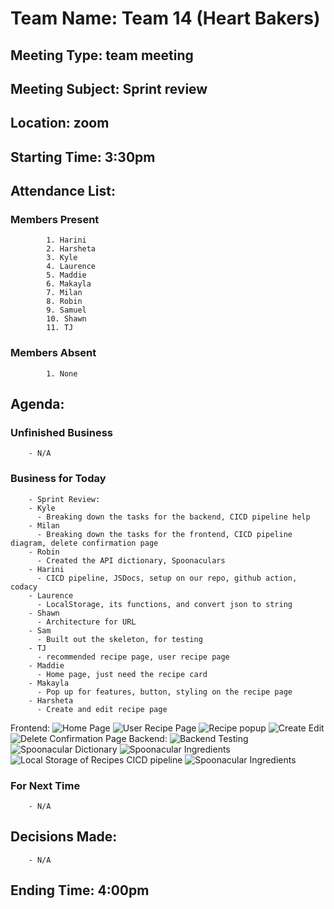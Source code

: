 # Team Name: Team 14 (Heart Bakers)
## Meeting Type: team meeting
## Meeting Subject: Sprint review
## Location: zoom
## Starting Time: 3:30pm
## Attendance List:
###     Members Present
            1. Harini
            2. Harsheta
            3. Kyle
            4. Laurence
            5. Maddie
            6. Makayla
            7. Milan 
            8. Robin
            9. Samuel
            10. Shawn
            11. TJ
###     Members Absent
            1. None
## Agenda:
###     Unfinished Business
        - N/A
###     Business for Today
        - Sprint Review:
        - Kyle
          - Breaking down the tasks for the backend, CICD pipeline help
        - Milan
          - Breaking down the tasks for the frontend, CICD pipeline diagram, delete confirmation page
        - Robin
          - Created the API dictionary, Spoonaculars 
        - Harini
          - CICD pipeline, JSDocs, setup on our repo, github action, codacy
        - Laurence
          - LocalStorage, its functions, and convert json to string
        - Shawn
          - Architecture for URL 
        - Sam
          - Built out the skeleton, for testing 
        - TJ
          - recommended recipe page, user recipe page
        - Maddie
          - Home page, just need the recipe card 
        - Makayla
          - Pop up for features, button, styling on the recipe page
        - Harsheta
          - Create and edit recipe page
Frontend:
![Home Page](/admin/meetings/images/HomePageS1.png)
![User Recipe Page](/admin/meetings/images/UserRecipeListS1.jpg)
![Recipe popup](/admin/meetings/images/RecipepopupwindowS1.png)
![Create Edit](/admin/meetings/images/CreateEditS1.png)
![Delete Confirmation Page](/admin/meetings/images/DeleteConfirmationS1.png)
Backend:
![Backend Testing](/admin/meetings/images/BackendTestingAreaS1.png)
![Spoonacular Dictionary](/admin/meetings/images/SpoonaculardictionaryS1.png)
![Spoonacular Ingredients](/admin/meetings/images/SpoonacularIngredientsS1.png)
![Local Storage of Recipes](/admin/meetings/images/LocalStorgaeofUserRecipeS1.png)
CICD pipeline
![Spoonacular Ingredients](/admin/meetings/images/JSDocsS1.png)
###     For Next Time
        - N/A
## Decisions Made:
        - N/A
## Ending Time: 4:00pm
